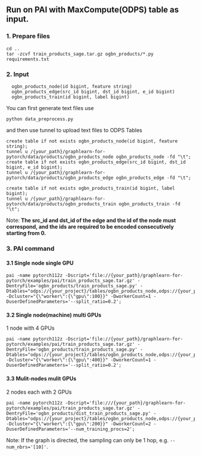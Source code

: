 ## Run on PAI with MaxCompute(ODPS) table as input.

### 1. Prepare files
```
cd ..
tar -zcvf train_products_sage.tar.gz ogbn_products/*.py requirements.txt
```


### 2. Input
```
  ogbn_products_node(id bigint, feature string)
  ogbn_products_edge(src_id bigint, dst_id bigint, e_id bigint)
  ogbn_products_train(id bigint, label bigint)
```
You can first generate text files use
```
python data_preprocess.py
```

and then use tunnel to upload text files to ODPS Tables
```
create table if not exists ogbn_products_node(id bigint, feature string);
tunnel u /{your_path}/graphlearn-for-pytorch/data/products/ogbn_products_node ogbn_products_node -fd "\t";
create table if not exists ogbn_products_edge(src_id bigint, dst_id bigint, e_id bigint);
tunnel u /{your_path}/graphlearn-for-pytorch/data/products/ogbn_products_edge ogbn_products_edge -fd "\t";

create table if not exists ogbn_products_train(id bigint, label bigint);
tunnel u /{your_path}/graphlearn-for-pytorch/data/products/ogbn_products_train ogbn_products_train -fd "\t";
```

Note: **The src_id and dst_id of the edge and the id of the node must correspond,
and the ids are required to be encoded consecutively starting from 0.**


### 3. PAI command
#### 3.1 Single node single GPU

```
pai -name pytorch112z -Dscript='file://{your_path}/graphlearn-for-pytorch/examples/pai/train_products_sage.tar.gz' -DentryFile='ogbn_products/train_products_sage.py' -Dtables="odps://{your_project}/tables/ogbn_products_node,odps://{your_project}/tables/ogbn_products_edge,odps://{your_project}/tables/ogbn_products_train" -Dcluster="{\"worker\":{\"gpu\":100}}" -DworkerCount=1 -DuserDefinedParameters='--split_ratio=0.2';
```

#### 3.2 Single node(machine) multi GPUs
1 node with 4 GPUs

```
pai -name pytorch112z -Dscript='file://{your_path}/graphlearn-for-pytorch/examples/pai/train_products_sage.tar.gz' -DentryFile='ogbn_products/train_products_sage.py' -Dtables="odps://{your_project}/tables/ogbn_products_node,odps://{your_project}/tables/ogbn_products_edge,odps://{your_project}/tables/ogbn_products_train" -Dcluster="{\"worker\":{\"gpu\":400}}" -DworkerCount=1 -DuserDefinedParameters='--split_ratio=0.2';
```

#### 3.3 Mulit-nodes mulit GPUs
2 nodes each with 2 GPUs

```
pai -name pytorch112z -Dscript='file:///{your_path}/graphlearn-for-pytorch/examples/pai/train_products_sage.tar.gz' -DentryFile='ogbn_products/dist_train_products_sage.py' -Dtables="odps://{your_project}/tables/ogbn_products_node,odps://{your_project}/tables/ogbn_products_edge,odps://{your_project}/tables/ogbn_products_train" -Dcluster="{\"worker\":{\"gpu\":200}}" -DworkerCount=2 -DuserDefinedParameters='--num_training_procs=2';
```

Note: If the graph is directed, the sampling can only be 1 hop, e.g. `--num_nbrs='[10]'`.
